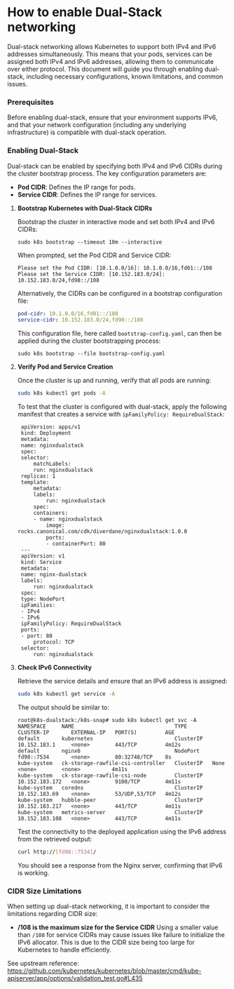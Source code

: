 # How to enable Dual-Stack networking

Dual-stack networking allows Kubernetes to support both IPv4 and IPv6 addresses
simultaneously. This means that your pods, services can be assigned
both IPv4 and IPv6 addresses, allowing them to communicate over either protocol.
This document will guide you through enabling dual-stack, including necessary
configurations, known limitations, and common issues.

### Prerequisites

Before enabling dual-stack, ensure that your environment supports IPv6, and
that your network configuration (including any underlying infrastructure) is
compatible with dual-stack operation.

### Enabling Dual-Stack

Dual-stack can be enabled by specifying both IPv4 and IPv6 CIDRs during the
cluster bootstrap process. The key configuration parameters are:

- **Pod CIDR**: Defines the IP range for pods.
- **Service CIDR**: Defines the IP range for services.

1. **Bootstrap Kubernetes with Dual-Stack CIDRs**

   Bootstrap the cluster in interactive mode and set both IPv4 and
   IPv6 CIDRs:

   ```
   sudo k8s bootstrap --timeout 10m --interactive
   ```

   When prompted, set the Pod CIDR and Service CIDR:

   ```
   Please set the Pod CIDR: [10.1.0.0/16]: 10.1.0.0/16,fd01::/108
   Please set the Service CIDR: [10.152.183.0/24]: 10.152.183.0/24,fd98::/108
   ```

   Alternatively, the CIDRs can be configured in a bootstrap configuration file:

   ```yaml
   pod-cidr: 10.1.0.0/16,fd01::/108
   service-cidr: 10.152.183.0/24,fd98::/108
   ```

   This configuration file, here called `bootstrap-config.yaml`, can then be
   applied during the cluster bootstrapping process:

   ```
   sudo k8s bootstrap --file bootstrap-config.yaml
   ```

1. **Verify Pod and Service Creation**

   Once the cluster is up and running, verify that all pods are running:

   ```sh
   sudo k8s kubectl get pods -A
   ```

   To test that the cluster is configured with dual-stack, apply the following
   manifest that creates a service with `ipFamilyPolicy: RequireDualStack`:
   ```
    apiVersion: apps/v1
    kind: Deployment
    metadata:
    name: nginxdualstack
    spec:
    selector:
        matchLabels:
        run: nginxdualstack
    replicas: 1
    template:
        metadata:
        labels:
            run: nginxdualstack
        spec:
        containers:
        - name: nginxdualstack
            image: rocks.canonical.com/cdk/diverdane/nginxdualstack:1.0.0
            ports:
            - containerPort: 80
    ---
    apiVersion: v1
    kind: Service
    metadata:
    name: nginx-dualstack
    labels:
        run: nginxdualstack
    spec:
    type: NodePort
    ipFamilies:
    - IPv4
    - IPv6
    ipFamilyPolicy: RequireDualStack
    ports:
    - port: 80
        protocol: TCP
    selector:
        run: nginxdualstack

   ```

1. **Check IPv6 Connectivity**

   Retrieve the service details and ensure that an IPv6 address is assigned:

   ```sh
   sudo k8s kubectl get service -A
   ```

   The output should be similar to:
   ```
   root@k8s-dualstack:/k8s-snap# sudo k8s kubectl get svc -A
   NAMESPACE     NAME                                TYPE        CLUSTER-IP       EXTERNAL-IP   PORT(S)         AGE
   default       kubernetes                          ClusterIP   10.152.183.1     <none>        443/TCP         4m12s
   default       nginx6                              NodePort    fd98::7534       <none>        80:32748/TCP    8s
   kube-system   ck-storage-rawfile-csi-controller   ClusterIP   None             <none>        <none>          4m11s
   kube-system   ck-storage-rawfile-csi-node         ClusterIP   10.152.183.172   <none>        9100/TCP        4m11s
   kube-system   coredns                             ClusterIP   10.152.183.69    <none>        53/UDP,53/TCP   4m12s
   kube-system   hubble-peer                         ClusterIP   10.152.183.217   <none>        443/TCP         4m11s
   kube-system   metrics-server                      ClusterIP   10.152.183.108   <none>        443/TCP         4m11s
   ```

   Test the connectivity to the deployed application using the IPv6 address
   from the retrieved output:

   ```sh
   curl http://[fd98::7534]/
   ```

   You should see a response from the Nginx server, confirming that IPv6 is
   working.


### CIDR Size Limitations

When setting up dual-stack networking, it is important to consider the
limitations regarding CIDR size:

- **/108 is the maximum size for the Service CIDR**
Using a smaller value than `/108` for service CIDRs
may cause issues like failure to initialize the IPv6 allocator. This is due
to the CIDR size being too large for Kubernetes to handle efficiently.

See upstream reference: https://github.com/kubernetes/kubernetes/blob/master/cmd/kube-apiserver/app/options/validation_test.go#L435
